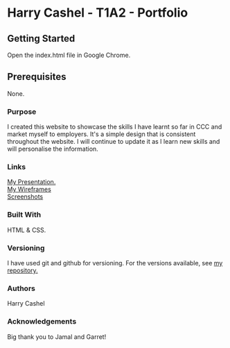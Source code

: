 # Harry Cashel - T1A2 - Portfolio

## Getting Started
Open the index.html file in Google Chrome.

## Prerequisites
None.

### Purpose
I created this website to showcase the skills I have learnt so far in CCC and market myself to employers.
It's a simple design that is consistent throughout the website. I will continue to update it as I learn new skills and will personalise the information.

### Links
[My Presentation.](../ppt/)  
[My Wireframes](../ppt/)  
[Screenshots](../ppt/)


### Built With
HTML & CSS.

### Versioning
I have used git and github for versioning. For the versions available, see [my repository.](https://github.com/HarryCashel/Portfolio)

### Authors
Harry Cashel

### Acknowledgements
Big thank you to Jamal and Garret!
